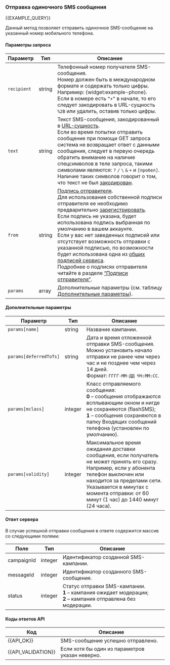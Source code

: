 ### Отправка одиночного SMS сообщения
{{EXAMPLE_QUERY}}

Данный метод позволяет отправить одиночное SMS-сообщение на указанный номер мобильного телефона.

#### Параметры запроса

 Параметр   | Тип    | Описание  
------------|--------|-----------
`recipient` | string | Телефонный номер получателя SMS-сообщения.<br>Номер должен быть в международном формате и содержать только цифры.<br>Например: {widget:example-phone}.<br>Если в номере есть `“+”` в начале, то его следует закодировать в URL-сущность `%2B` или удалить, оставив только цифры.
`text`      | string | Текст SMS-сообщения, закодированный в [URL-сущность](/ru/help/api-docs/other#urlencode).<br>Если во время попытки отправить сообщение при помощи GET запроса система не возвращает ответ с данными сообщения, следует в первую очередь обратить внимание на наличие спецсимволов в теле запроса, такими символами являются: `?` `/` `\` `&` `+` и `[пробел]`.<br>Наличие таких символов говорит о том, что текст не был [закодирован](/ru/help/api-docs/other#urlencode).
`from`      | string | [Подпись отправителя](/ru/help/api-docs/other#glossary-sender-id).<br>Для использования собственной подписи отправителя ее необходимо предварительно [зарегистрировать](/ru/help/sender-id/sender-id).<br>Если подпись не указана, будет использована подпись выбранная по умолчанию в вашем аккаунте.<br>Если у вас нет заведенных подписей или отсутствует возможность отправки с указанной подписью, по возможности будет использована одна из [общих подписей сервиса](/ru/help/api-docs/other#glossary-shared-senderid).<br>Подробнее о подписях отправителя читайте в разделе [“Подписи отправителя”](/ru/help/api-docs/other#glossary-sender-id).
`params`    | array  | Дополнительные параметры (см. таблицу [Дополнительные параметры](#send-sms-message-params)).


#### <span data-anchor="send-sms-message-params">Дополнительные параметры</span>

Параметр               | Тип     | Описание
-----------------------|---------|-------------
`params[name]`         | string  | Название кампании.
`params[deferredToTs]` | string  | Дата и время отложенной отправки SMS-сообщения.<br>Можно установить начало отправки не ранее чем через час и не позднее чем через 14 дней.<br>Формат: `ГГГГ-ММ-ДД ЧЧ:ММ:СС`.
`params[mclass]`       | integer | Класс отправляемого сообщения:<br>**0** – сообщения отображаются всплывающим окном и нигде не сохраняются (flashSMS);<br>**1** – сообщения сохраняются в папку Входящих сообщений телефона (установлен по умолчанию).
`params[validity]`     | integer | Максимальное время ожидания доставки сообщения, если получатель не может принять его сразу.<br>Например, если у абонента телефон выключен или находится за пределами сети.<br>Указывается в минутах с момента отправки: от 60 минут (1 час) до 1440 минут (24 часа).


#### Ответ сервера
В случае успешной отправки сообщения в ответе содержится массив со следующими полями:

Поле               | Тип     | Описание
-------------------|---------|-------------
campaignId         | integer | Идентификатор созданной SMS-кампании.
messageId          | integer | Идентификатор созданного SMS-сообщения.
status             | integer | Статус отправки SMS-кампании.<br>**1** – кампания ожидает модерации;<br>**2** – кампания отправлена без модерации.


#### Коды ответов API

Код | Описание
----|----
{{API_OK}}         | SMS-сообщение успешно отправлено.
{{API_VALIDATION}} | Если хотя бы один из параметров указан неверно.
